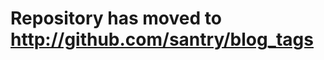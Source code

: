 Repository has moved to http://github.com/santry/blog_tags
==========================================================